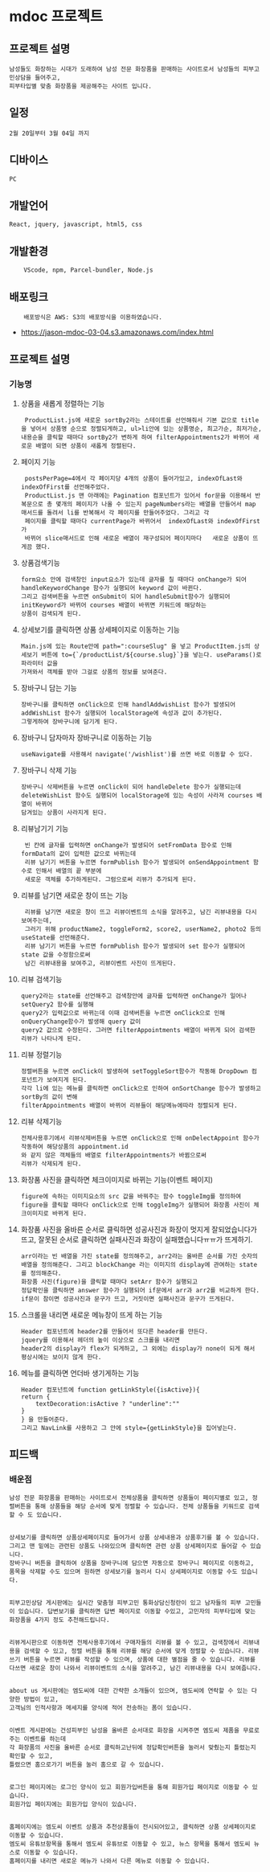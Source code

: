 

# mdoc 프로젝트

## 프로젝트 설명
    남성들도 화장하는 시대가 도래하여 남성 전문 화장품을 판매하는 사이트로서 남성들의 피부고민상담을 들어주고,
    피부타입별 맞춤 화장품을 제공해주는 사이트 입니다.
## 일정
    2월 20일부터 3월 04일 까지

## 디바이스
    PC


## 개발언어
    React, jquery, javascript, html5, css

## 개발환경

        VScode, npm, Parcel-bundler, Node.js


## 배포링크

        배포방식은 AWS: S3의 배포방식을 이용하였습니다.
 - https://jason-mdoc-03-04.s3.amazonaws.com/index.html


## 프로젝트 설명

### 기능명
1. 상품을 새롭게 정렬하는 기능
    
        ProductList.js에 새로운 sortBy2라는 스테이트를 선언해줘서 기본 값으로 title을 넣어서 상품명 순으로 정렬되게하고, ul>li안에 있는 상품명순, 최고가순, 최저가순, 내용순을 클릭할 때마다 sortBy2가 변하게 하여 filterAppointments2가 바뀌어 새로운 배열이 되면 상품이 새롭게 정렬된다.

    

2. 페이지 기능
    
        postsPerPage=4에서 각 페이지당 4개의 상품이 들어가있고, indexOfLast와 indexOfFirst를 선언해주었다.
        ProductList.js 맨 아래에는 Pagination 컴포넌트가 있어서 for문을 이용해서 반복문으로 총 몇개의 페이지가 나올 수 있는지 pageNumbers라는 배열을 만들어서 map 매서드를 돌려서 li를 반복해서 각 페이지를 만들어주었다. 그리고 각
        페이지를 클릭할 때마다 currentPage가 바뀌어서  indexOfLast와 indexOfFirst가
        바뀌어 slice매서드로 인해 새로운 배열이 재구성되어 페이지마다   새로운 상품이 뜨게끔 했다.


3.  상품검색기능

        form요소 안에 검색창인 input요소가 있는데 글자를 칠 때마다 onChange가 되어 handleKeywordChange 함수가 실행되어 keyword 값이 바뀐다. 
        그리고 검색버튼을 누르면 onSubmit이 되어 handleSubmit함수가 실행되어 initKeyword가 바뀌어 courses 배열이 바뀌면 키워드에 해당하는
        상품이 검색되게 된다.


4.  상세보기를 클릭하면 상품 상세페이지로 이동하는 기능 
    
        Main.js에 있는 Route안에 path=":courseSlug" 을 넣고 ProductItem.js의 상세보기 버튼에 to={`/productList/${course.slug}`}을 넣는다. useParams()로 파라미터 값을
        가져와서 객체를 받아 그걸로 상품의 정보를 보여준다. 
    


5.  장바구니 담는 기능

        장바구니를 클릭하면 onClick으로 인해 handlAddwishList 함수가 발생되어 addWishList 함수가 실행되어 localStorage에 속성과 값이 추가된다.
        그렇게하여 장바구니에 담기게 된다.


6.  장바구니 담자마자 장바구니로 이동하는 기능

        useNavigate를 사용해서 navigate('/wishlist')를 쓰면 바로 이동할 수 있다.

7.  장바구니 삭제 기능
    
        장바구니 삭제버튼을 누르면 onClick이 되어 handleDelete 함수가 실행되는데 deleteWishList 함수도 실행되어 localStorage에 있는 속성이 사라져 courses 배열이 바뀌어
        담겨있는 상품이 사라지게 된다.
        
8. 리뷰남기기 기능

        빈 칸에 글자를 입력하면 onChange가 발생되어 setFromData 함수로 인해 formData의 값이 입력한 값으로 바뀌는데
        리뷰 남기기 버튼을 누르면 formPublish 함수가 발생되어 onSendAppointment 함수로 인해서 배열의 끝 부분에 
        새로운 객체를 추가하게된다. 그럼으로써 리뷰가 추가되게 된다.

9. 리뷰를 남기면 새로운 창이 뜨는 기능

        리뷰를 남기면 새로운 창이 뜨고 리뷰이벤트의 소식을 알려주고, 남긴 리뷰내용을 다시 보여주는데,
        그러기 위해 productName2, toggleForm2, score2, userName2, photo2 등의 useState를 선언해준다.
        리뷰 남기기 버튼을 누르면 formPublish 함수가 발생되어 set 함수가 실행되어 state 값을 수정함으로써
        남긴 리뷰내용을 보여주고, 리뷰이벤트 사진이 뜨게된다.

10. 리뷰 검색기능

        query2라는 state를 선언해주고 검색창안에 글자를 입력하면 onChange가 일어나 setQuery2 함수를 실행해
        query2가 입력값으로 바뀌는데 이때 검색버튼을 누르면 onClick으로 인해 onQueryChange함수가 발생해 query 값이
        query2 값으로 수정된다. 그러면 filterAppointments 배열이 바뀌게 되어 검색한 리뷰가 나타나게 된다.
        
11. 리뷰 정렬기능

        정렬버튼을 누르면 onClick이 발생하여 setToggleSort함수가 작동해 DropDown 컴포넌트가 보여지게 된다.
        각각 li에 있는 메뉴를 클릭하면 onClick으로 인하여 onSortChange 함수가 발생하고 sortBy의 값이 변해
        filterAppointments 배열이 바뀌어 리뷰들이 해당메뉴에따라 정렬되게 된다.
        

12. 리뷰 삭제기능

        전체사용후기에서 리뷰삭제버튼을 누르면 onClick으로 인해 onDelectAppoint 함수가 작동하여 해당상품의 appointment.id
        와 같지 않은 객체들의 배열로 filterAppointments가 바뀜으로써
        리뷰가 삭제되게 된다.

13. 화장품 사진을 클릭하면 체크이미지로 바뀌는 기능(이벤트 페이지)

        figure에 속하는 이미지요소의 src 값을 바꿔주는 함수 toggleImg를 정의하여 figure을 클릭할 때마다 onClick으로 인해 toggleImg가 실행되어 화장품 사진이 체크이미지로 바뀌게 된다.

14. 화장품 사진을 올바른 순서로 클릭하면 성공사진과 화장이 멋지게 잘되었습니다가 뜨고, 잘못된 순서로 클릭하면 실패사진과 화장이 실패했습니다ㅠㅠ가 뜨게하기.

        arr이라는 빈 배열을 가진 state를 정의해주고, arr2라는 올바른 순서를 가진 숫자의 배열을 정의해준다. 그리고 blockChange 라는 이미지의 display에 관여하는 state를 정의해준다.
        화장품 사진(figure)을 클릭할 때마다 setArr 함수가 실행되고
        정답확인을 클릭하면 answer 함수가 실행되어 if문에서 arr과 arr2를 비교하게 한다.
        if문이 참이면 성공사진과 문구가 뜨고, 거짓이면 실패사진과 문구가 뜨게된다.

15. 스크롤을 내리면 새로운 메뉴창이 뜨게 하는 기능
    
        Header 컴포넌트에 header2를 만들어서 또다른 header를 만든다. 
        jquery를 이용해서 헤더의 높이 이상으로 스크롤을 내리면 
        header2의 display가 flex가 되게하고, 그 외에는 display가 none이 되게 해서
        평상시에는 보이지 않게 한다.

16. 메뉴를 클릭하면 언더바 생기게하는 기능

        
        Header 컴포넌트에 function getLinkStyle({isActive}){
        return {
            textDecoration:isActive ? "underline":""
        } 
        } 을 만들어준다.
        그리고 NavLink를 사용하고 그 안에 style={getLinkStyle}을 집어넣는다.



## 피드백

### 배운점
    남성 전문 화장품을 판매하는 사이트로서 전체상품을 클릭하면 상품들이 페이지별로 있고, 정렬버튼을 통해 상품들을 해당 순서에 맞게 정렬할 수 있습니다. 전체 상품들을 키워드로 검색할 수 도 있습니다.


    상세보기를 클릭하면 상품상세페이지로 들어가서 상품 상세내용과 상품후기를 볼 수 있습니다.
    그리고 맨 밑에는 관련된 상품도 나와있으며 클릭하면 관련 상품 상세페이지로 들어갈 수 있습니다.
    장바구니 버튼을 클릭하여 상품을 장바구니에 담으면 자동으로 장바구니 페이지로 이동하고, 품목을 삭제할 수도 있으며 원하면 상세보기를 눌러서 다시 상세페이지로 이동할 수도 있습니다.


    피부고민상담 게시판에는 실시간 맞춤형 피부고민 통화상담신청란이 있고 남자들의 피부 고민들이 있습니다. 답변보기를 클릭하면 답변 페이지로 이동할 수있고, 고민자의 피부타입에 맞는 화장품을 4가지 정도 추천해드립니다.


    리뷰게시판으로 이동하면 전체사용후기에서 구매자들의 리뷰를 볼 수 있고, 검색창에서 리뷰내용을 검색할 수 있고, 정렬 버튼을 통해 리뷰를 해당 순서에 맞게 정렬할 수 있습니다. 리뷰쓰기 버튼을 누르면 리뷰를 작성할 수 있으며, 상품에 대한 별점을 줄 수 있습니다. 리뷰를 다쓰면 새로운 창이 나와서 리뷰이벤트의 소식을 알려주고, 남긴 리뷰내용을 다시 보여줍니다. 


    about us 게시판에는 엠도씨에 대한 간략한 소개들이 있으며, 엠도씨에 연락할 수 있는 다양한 방법이 있고,
    고객님의 인적사항과 메세지를 양식에 적어 전송하는 폼이 있습니다. 


    이벤트 게시판에는 건성피부인 남성을 올바른 순서대로 화장을 시켜주면 엠도씨 제품을 무료로 주는 이벤트를 하는데
    각 화장품의 사진을 올바른 순서로 클릭하고난뒤에 정답확인버튼을 눌러서 맞췄는지 틀렸는지 확인할 수 있고, 
    틀렸으면 홈으로가기 버튼을 눌러 홈으로 갈 수 있습니다.


    로그인 페이지에는 로그인 양식이 있고 회원가입버튼을 통해 회원가입 페이지로 이동할 수 있습니다.
    회원가입 페이지에는 회원가입 양식이 있습니다.


    홈페이지에는 엠도씨 이벤트 상품과 추천상품들이 전시되어있고, 클릭하면 상품 상세페이지로 이동할 수 있습니다.
    엠도씨 유튜브항목을 통해서 엠도씨 유튜브로 이동할 수 있고, 뉴스 항목을 통해서 엠도씨 뉴스로 이동할 수 있습니다.
    홈페이지를 내리면 새로운 메뉴가 나와서 다른 메뉴로 이동할 수 있습니다.





